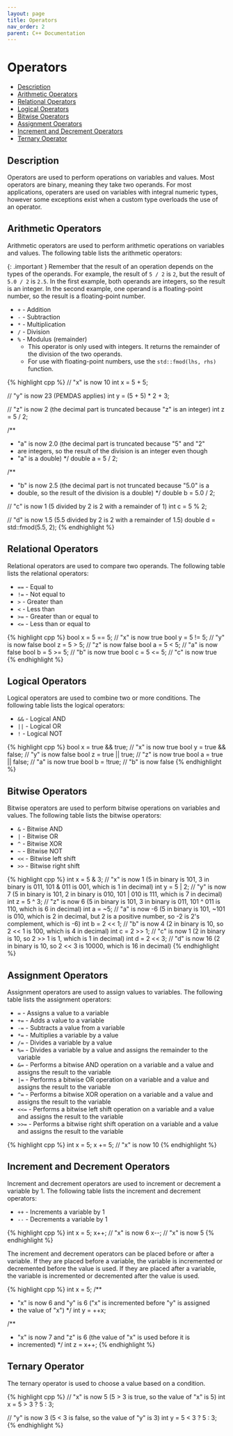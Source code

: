```yaml
---
layout: page
title: Operators
nav_order: 2
parent: C++ Documentation
---
```


# Operators

* [Description](#description)
* [Arithmetic Operators](#arithmetic-operators)
* [Relational Operators](#relational-operators)
* [Logical Operators](#logical-operators)
* [Bitwise Operators](#bitwise-operators)
* [Assignment Operators](#assignment-operators)
* [Increment and Decrement Operators](#increment-and-decrement-operators)
* [Ternary Operator](#ternary-operator)

## Description

Operators are used to perform operations on variables and values. Most operators are binary, meaning they take two operands. For most applications, operaters are used on variables with integral numeric types, however some exceptions exist when a custom type overloads the use of an operator.

## Arithmetic Operators

Arithmetic operators are used to perform arithmetic operations on variables and values. The following table lists the arithmetic operators:

{: .important }
Remember that the result of an operation depends on the types of the operands. For example, the result of `5 / 2` is `2`, but the result of `5.0 / 2` is `2.5`. In the first example, both operands are integers, so the result is an integer. In the second example, one operand is a floating-point number, so the result is a floating-point number.

* `+` - Addition
* `-` - Subtraction
* `*` - Multiplication
* `/` - Division
* `%` - Modulus (remainder)
  - This operator is only used with integers. It returns the remainder of the division of the two operands.
  - For use with floating-point numbers, use the `std::fmod(lhs, rhs)` function.

{% highlight cpp %}
// "x" is now 10
int x = 5 + 5;

// "y" is now 23 (PEMDAS applies)
int y = (5 + 5) * 2 + 3;

// "z" is now 2 (the decimal part is truncated because "z" is an integer)
int z = 5 / 2;

/**
 * "a" is now 2.0 (the decimal part is truncated because "5" and "2"
 * are integers, so the result of the division is an integer even though
 * "a" is a double)
 */
double a = 5 / 2;

/**
 * "b" is now 2.5 (the decimal part is not truncated because "5.0" is a
 * double, so the result of the division is a double)
 */
double b = 5.0 / 2;

// "c" is now 1 (5 divided by 2 is 2 with a remainder of 1)
int c = 5 % 2;

// "d" is now 1.5 (5.5 divided by 2 is 2 with a remainder of 1.5)
double d = std::fmod(5.5, 2);
{% endhighlight %}

## Relational Operators

Relational operators are used to compare two operands. The following table lists the relational operators:

* `==` - Equal to
* `!=` - Not equal to
* `>` - Greater than
* `<` - Less than
* `>=` - Greater than or equal to
* `<=` - Less than or equal to

{% highlight cpp %}
bool x = 5 == 5; // "x" is now true
bool y = 5 != 5; // "y" is now false
bool z = 5 > 5;  // "z" is now false
bool a = 5 < 5;  // "a" is now false
bool b = 5 >= 5; // "b" is now true
bool c = 5 <= 5; // "c" is now true
{% endhighlight %}

## Logical Operators

Logical operators are used to combine two or more conditions. The following table lists the logical operators:

* `&&` - Logical AND
* `||` - Logical OR
* `!` - Logical NOT

{% highlight cpp %}
bool x = true && true;  // "x" is now true
bool y = true && false; // "y" is now false
bool z = true || true;  // "z" is now true
bool a = true || false; // "a" is now true
bool b = !true;         // "b" is now false
{% endhighlight %}

## Bitwise Operators

Bitwise operators are used to perform bitwise operations on variables and values. The following table lists the bitwise operators:

* `&` - Bitwise AND
* `|` - Bitwise OR
* `^` - Bitwise XOR
* `~` - Bitwise NOT
* `<<` - Bitwise left shift
* `>>` - Bitwise right shift

{% highlight cpp %}
int x = 5 & 3; // "x" is now 1 (5 in binary is 101, 3 in binary is 011, 101 & 011 is 001, which is 1 in decimal)
int y = 5 | 2; // "y" is now 7 (5 in binary is 101, 2 in binary is 010, 101 | 010 is 111, which is 7 in decimal)
int z = 5 ^ 3; // "z" is now 6 (5 in binary is 101, 3 in binary is 011, 101 ^ 011 is 110, which is 6 in decimal)
int a = ~5; // "a" is now -6 (5 in binary is 101, ~101 is 010, which is 2 in decimal, but 2 is a positive number, so -2 is 2's complement, which is -6)
int b = 2 << 1; // "b" is now 4 (2 in binary is 10, so 2 << 1 is 100, which is 4 in decimal)
int c = 2 >> 1; // "c" is now 1 (2 in binary is 10, so 2 >> 1 is 1, which is 1 in decimal)
int d = 2 << 3; // "d" is now 16 (2 in binary is 10, so 2 << 3 is 10000, which is 16 in decimal)
{% endhighlight %}

## Assignment Operators

Assignment operators are used to assign values to variables. The following table lists the assignment operators:

* `=` - Assigns a value to a variable
* `+=` - Adds a value to a variable
* `-=` - Subtracts a value from a variable
* `*=` - Multiplies a variable by a value
* `/=` - Divides a variable by a value
* `%=` - Divides a variable by a value and assigns the remainder to the variable
* `&=` - Performs a bitwise AND operation on a variable and a value and assigns the result to the variable
* `|=` - Performs a bitwise OR operation on a variable and a value and assigns the result to the variable
* `^=` - Performs a bitwise XOR operation on a variable and a value and assigns the result to the variable
* `<<=` - Performs a bitwise left shift operation on a variable and a value and assigns the result to the variable
* `>>=` - Performs a bitwise right shift operation on a variable and a value and assigns the result to the variable

{% highlight cpp %}
int x = 5;
x += 5; // "x" is now 10
{% endhighlight %}

## Increment and Decrement Operators

Increment and decrement operators are used to increment or decrement a variable by 1. The following table lists the increment and decrement operators:

* `++` - Increments a variable by 1
* `--` - Decrements a variable by 1

{% highlight cpp %}
int x = 5;
x++; // "x" is now 6
x--; // "x" is now 5
{% endhighlight %}

The increment and decrement operators can be placed before or after a variable. If they are placed before a variable, the variable is incremented or decremented before the value is used. If they are placed after a variable, the variable is incremented or decremented after the value is used.

{% highlight cpp %}
int x = 5;
/**
 * "x" is now 6 and "y" is 6 ("x" is incremented before "y" is assigned
 * the value of "x")
 */
int y = ++x;

/**
 * "x" is now 7 and "z" is 6 (the value of "x" is used before it is
 * incremented)
 */
int z = x++;
{% endhighlight %}

## Ternary Operator

The ternary operator is used to choose a value based on a condition.

{% highlight cpp %}
// "x" is now 5 (5 > 3 is true, so the value of "x" is 5)
int x = 5 > 3 ? 5 : 3;

// "y" is now 3 (5 < 3 is false, so the value of "y" is 3)
int y = 5 < 3 ? 5 : 3;
{% endhighlight %}